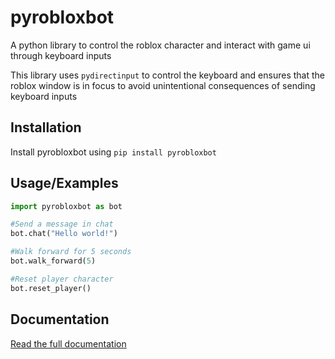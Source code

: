 
# pyrobloxbot

A python library to control the roblox character and interact with game ui through keyboard inputs

This library uses ```pydirectinput``` to control the keyboard and ensures that the roblox window is in focus to avoid unintentional consequences of sending keyboard inputs

## Installation

Install pyrobloxbot using ```pip install pyrobloxbot```

## Usage/Examples

```python
import pyrobloxbot as bot

#Send a message in chat
bot.chat("Hello world!")

#Walk forward for 5 seconds
bot.walk_forward(5)

#Reset player character
bot.reset_player()
```
## Documentation

[Read the full documentation](https://linktodocumentation)

